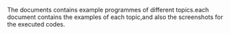 The documents contains example programmes of different topics.each document contains the examples of each topic,and also the screenshots for the executed codes.
